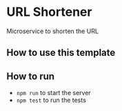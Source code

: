 # URL Shortener

Microservice to shorten the URL

## How to use this template



## How to run 

* `npm run` to start the server
* `npm test` to run the tests
